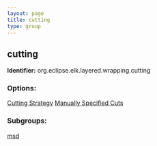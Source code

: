 ```yaml
---
layout: page
title: cutting
type: group
---
```

## cutting

**Identifier:** org.eclipse.elk.layered.wrapping.cutting

### Options:

[Cutting Strategy](org-eclipse-elk-layered-wrapping-cutting-strategy)
[Manually Specified Cuts](org-eclipse-elk-layered-wrapping-cutting-cuts)

### Subgroups:

[msd](org-eclipse-elk-layered-wrapping-cutting-msd)
